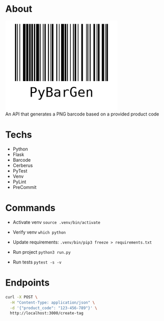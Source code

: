 # About
![PyBarGen](./docs/PyBarGen.png)
<br>
An API that generates a PNG barcode based on a provided product code

# Techs
* Python
* Flask
* Barcode
* Cerberus
* PyTest
* Venv
* PyLint
* PreCommit

# Commands
* Activate venv
`source .venv/bin/activate`

* Verify venv
`which python`

* Update requirements:
`.venv/bin/pip3 freeze > requirements.txt`

* Run project
`python3 run.py`

* Run tests
`pytest -s -v`

# Endpoints
```bash
curl -X POST \
  -H "Content-Type: application/json" \
  -d '{"product_code": "123-456-789"}' \
  http://localhost:3000/create-tag
```
